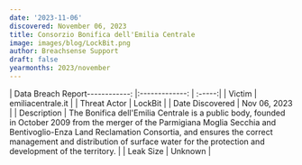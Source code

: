```yaml
---
date: '2023-11-06'
discovered: November 06, 2023
title: Consorzio Bonifica dell'Emilia Centrale
image: images/blog/LockBit.png
author: Breachsense Support
draft: false
yearmonths: 2023/november
---
```


| Data Breach Report------------:     |:-------------:    | :-----:|
| Victim      | emiliacentrale.it      | 
| Threat Actor      | LockBit      | 
| Date Discovered      | Nov 06, 2023      | 
| Description      | The Bonifica dell'Emilia Centrale is a public body, founded in October 2009 from the merger of the Parmigiana Moglia Secchia and Bentivoglio-Enza Land Reclamation Consortia, and ensures the correct management and distribution of surface water for the protection and development of the territory.      | 
| Leak Size      | Unknown      | 

